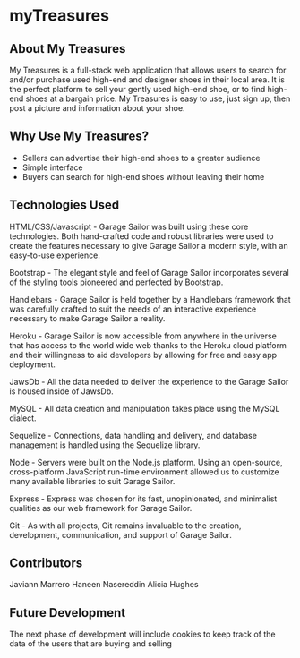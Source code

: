# myTreasures

## About My Treasures

My Treasures is a full-stack web application that allows users to search for and/or purchase used high-end and designer shoes in their local area. It is the perfect platform to sell your gently used high-end shoe, or to find high-end shoes at a bargain price.  My Treasures is easy to use, just sign up, then post a picture and information about your shoe.

## Why Use My Treasures?

- Sellers can advertise their high-end shoes to a greater audience
- Simple interface
- Buyers can search for high-end shoes without leaving their home

## Technologies Used

HTML/CSS/Javascript - Garage Sailor was built using these core technologies. Both hand-crafted code and robust libraries were used to create the features necessary to give Garage Sailor a modern style, with an easy-to-use experience.

Bootstrap - The elegant style and feel of Garage Sailor incorporates several of the styling tools pioneered and perfected by Bootstrap.

Handlebars - Garage Sailor is held together by a Handlebars framework that was carefully crafted to suit the needs of an interactive experience necessary to make Garage Sailor a reality.

Heroku - Garage Sailor is now accessible from anywhere in the universe that has access to the world wide web thanks to the Heroku cloud platform and their willingness to aid developers by allowing for free and easy app deployment.

JawsDb - All the data needed to deliver the experience to the Garage Sailor is housed inside of JawsDb.

MySQL - All data creation and manipulation takes place using the MySQL dialect.

Sequelize - Connections, data handling and delivery, and database management is handled using the Sequelize library.

Node - Servers were built on the Node.js platform. Using an open-source, cross-platform JavaScript run-time environment allowed us to customize many available libraries to suit Garage Sailor.

Express - Express was chosen for its fast, unopinionated, and minimalist qualities as our web framework for Garage Sailor.

Git - As with all projects, Git remains invaluable to the creation, development, communication, and support of Garage Sailor.

## Contributors

Javiann Marrero
Haneen Nasereddin
Alicia Hughes

## Future Development

The next phase of development will include cookies to keep track of the data of the users that are buying and selling

